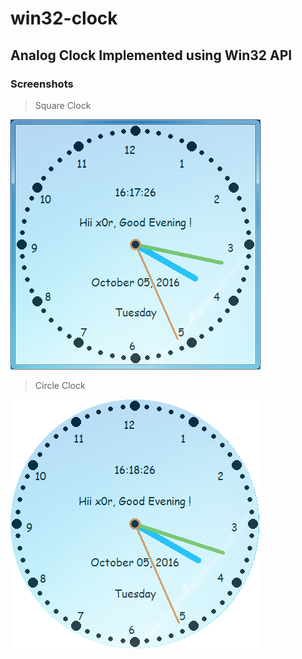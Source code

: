 # win32-clock

## Analog Clock Implemented using Win32 API

### Screenshots

> Square Clock

![Image](/Untitled0.png)

> Circle Clock

![Image](/Untitled1.png)
